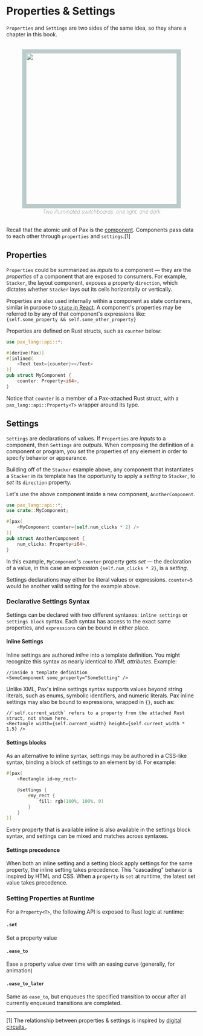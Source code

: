 # Properties & Settings

`Properties` and `Settings` are two sides of the same idea, so they share a chapter in this book.


<div style="text-align: center; font-style: italic; font-weight: 100;">
    <br />
    <img style="width: 400px; border: 10px solid rgb(185,204,204);" src="./images/DALL·E two illuminated switchboards_ one light one dark..psd.png" />
    <br />
    Two illuminated switchboards: one light, one dark
    <br />
    <br />
</div>

Recall that the atomic unit of Pax is the [component](./start-key-concepts-components.md).  Components pass data to each other through `properties` and `settings`.[1]  


## Properties

`Properties` could be summarized as _inputs_ to a component — they are the _properties_ of a component that are exposed to consumers.  For example, `Stacker`, the layout component, exposes a property `direction`, which dictates whether `Stacker` lays out its cells horizontally or vertically.

Properties are also used internally within a component as state containers, similar in purpose to [`state` in React](https://reactjs.org/docs/state-and-lifecycle.html).  A component's properties may be referred to by any of that component's expressions like: `{self.some_property && self.some_other_property}`

Properties are defined on Rust structs, such as `counter` below:

```rust
use pax_lang::api::*;

#[derive(Pax)]
#[inlined(
    <Text text={counter}></Text>
)]
pub struct MyComponent {
    counter: Property<i64>,
}
```

Notice that `counter` is a member of a Pax-attached Rust struct, with a `pax_lang::api::Property<T>` wrapper around its type.

<!-- appendix?:  In the above example, the component `MyComponent` will expose the property `counter`.  Note that the `Property<T>` wrapper type is not necessary for compilation, but `Property<T>` _is_ necessary for Pax to be able to access that property through Expressions, Settings, and Defaults.  In other words, you can make a struct property "private" from Pax by omitting the `Property<T>` wrapper. -->

<!--
#### Property Defaults

TODO: !!Not yet implemented!! Defaults can be set for a component by declaring a `@default{}` block, including a list of Pax settings.  A default value is the initial value for a property, in the case where no settings are applied.


```rust
use pax_lang::api::*;

#[pax(
    //... some content

    @defaults { // !!@defaults support is not yet implemented!!
        counter: 42 // if a consumer of `<MyComponent />` doesn't set `counter`,
                    // the value will default to 42
    }
)]
pub struct MyComponent {
    counter: Property<i64>,
}
```
-->

## Settings

`Settings` are declarations of values.  If `Properties` are _inputs_ to a component, then `Settings` are _outputs_.  When composing the definition of a component or program, you _set_ the properties of any element in order to specify behavior or appearance.  

Building off of the `Stacker` example above, any component that instantiates a `Stacker` in its template has the opportunity to apply a _setting_ to `Stacker`, to _set_ its `direction` property.

Let's use the above component inside a new component, `AnotherComponent`.

```rust
use pax_lang::api::*;
use crate::MyComponent;

#[pax(
    <MyComponent counter={self.num_clicks * 2} />
)]
pub struct AnotherComponent {
    num_clicks: Property<i64>,
}
```

In this example, `MyComponent`'s `counter` property gets _set_ — the declaration of a value, in this case an expression `{self.num_clicks * 2}`, is a _setting_.  

Settings declarations may either be literal values or expressions.  `counter=5` would be another valid setting for the example above.

### Declarative Settings Syntax

Settings can be declared with two different syntaxes: `inline settings` or `settings block` syntax.  Each syntax has access to the exact same properties, and `expressions` can be bound in either place.

#### Inline Settings

Inline settings are authored _inline_ into a template definition.  You might recognize this syntax as nearly identical to _XML attributes_.  Example:

```pax
//inside a template definition
<SomeComponent some_property="SomeSetting" />
```

Unlike XML, Pax's inline settings syntax supports values beyond string literals, such as enums, symbolic identifiers, and numeric literals.  Pax inline settings may also be bound to expressions, wrapped in `{}`, such as:
```pax
//`self.current_width` refers to a property from the attached Rust struct, not shown here.
<Rectangle width={self.current_width} height={self.current_width * 1.5} />
```

#### Settings blocks

As an alternative to inline syntax, settings may be authored in a CSS-like syntax, binding a block of settings to an element by id.  For example:

```rust
#[pax(
    <Rectangle id=my_rect>

    @settings {
        #my_rect {
            fill: rgb(100%, 100%, 0)
        }
    }
)]
```

Every property that is available inline is also available in the settings block syntax, and settings can be mixed and matches across syntaxes.

<!-- TODO: document `@linux { ... }` and @{some_exp}{ ... } etc., media-query-like settings sections -->

#### Settings precedence 

When both an inline setting and a setting block apply settings for the same property, the inline setting takes precedence.  This "cascading" behavior is inspired by HTML and CSS.  When a `property` is `set` at runtime, the latest set value takes precedence.  


### Setting Properties at Runtime

For a `Property<T>`, the following API is exposed to Rust logic at runtime:

#### `.set`

Set a property value

#### `.ease_to`

Ease a property value over time with an easing curve (generally, for animation)

#### `.ease_to_later`

Same as `ease_to`, but enqueues the specified transition to occur after all currently enqueued transitions are completed.

<!--
#### `.to_default` | `.ease_to_default` | `.ease_to_default_later`
TODO !!Not yet implemented!! 
Along with support for `@default` values, these methods will enable reverting / setting / easing to the default value for a property at runtime.
-->


---

[1] The relationship between properties & settings is inspired by [digital circuits.](./reference-hardware-component-model.md).

